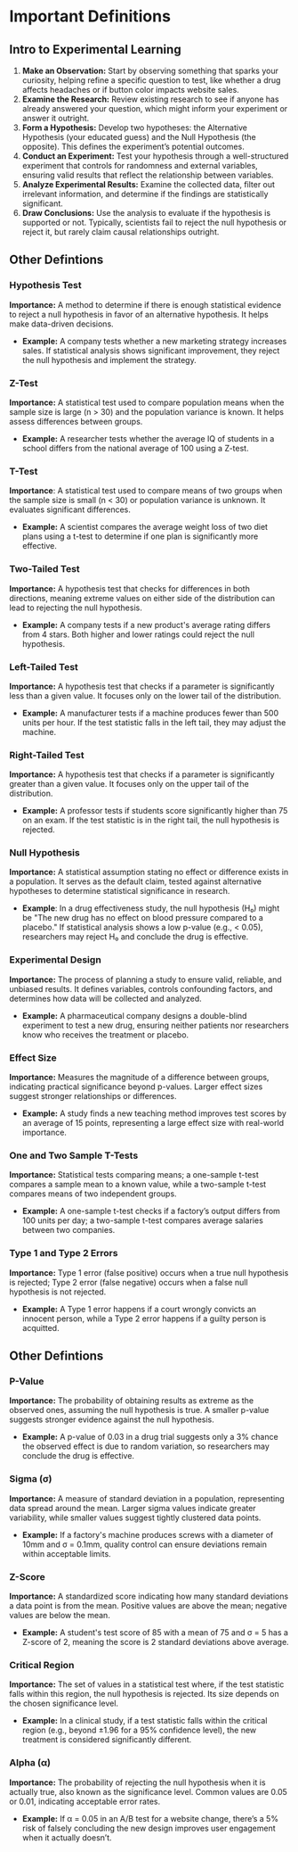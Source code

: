 # Important Definitions

## Intro to Experimental Learning
1. **Make an Observation:** Start by observing something that sparks your curiosity, helping refine a specific question to test, like whether a drug affects headaches or if button color impacts website sales.
2. **Examine the Research:** Review existing research to see if anyone has already answered your question, which might inform your experiment or answer it outright.
3. **Form a Hypothesis:** Develop two hypotheses: the Alternative Hypothesis (your educated guess) and the Null Hypothesis (the opposite). This defines the experiment’s potential outcomes.
4. **Conduct an Experiment:** Test your hypothesis through a well-structured experiment that controls for randomness and external variables, ensuring valid results that reflect the relationship between variables.
5. **Analyze Experimental Results:** Examine the collected data, filter out irrelevant information, and determine if the findings are statistically significant.
6. **Draw Conclusions:** Use the analysis to evaluate if the hypothesis is supported or not. Typically, scientists fail to reject the null hypothesis or reject it, but rarely claim causal relationships outright.

## Other Defintions

### Hypothesis Test
**Importance:** A method to determine if there is enough statistical evidence to reject a null hypothesis in favor of an alternative hypothesis. It helps make data-driven decisions.
- **Example:** A company tests whether a new marketing strategy increases sales. If statistical analysis shows significant improvement, they reject the null hypothesis and implement the strategy.

### Z-Test
**Importance:** A statistical test used to compare population means when the sample size is large (n > 30) and the population variance is known. It helps assess differences between groups.
- **Example:** A researcher tests whether the average IQ of students in a school differs from the national average of 100 using a Z-test.

### T-Test
**Importance**: A statistical test used to compare means of two groups when the sample size is small (n < 30) or population variance is unknown. It evaluates significant differences.
- **Example:** A scientist compares the average weight loss of two diet plans using a t-test to determine if one plan is significantly more effective.

### Two-Tailed Test
**Importance:** A hypothesis test that checks for differences in both directions, meaning extreme values on either side of the distribution can lead to rejecting the null hypothesis.
- **Example:** A company tests if a new product's average rating differs from 4 stars. Both higher and lower ratings could reject the null hypothesis.

### Left-Tailed Test
**Importance:** A hypothesis test that checks if a parameter is significantly less than a given value. It focuses only on the lower tail of the distribution.
- **Example:** A manufacturer tests if a machine produces fewer than 500 units per hour. If the test statistic falls in the left tail, they may adjust the machine.

### Right-Tailed Test
**Importance:** A hypothesis test that checks if a parameter is significantly greater than a given value. It focuses only on the upper tail of the distribution.
- **Example:** A professor tests if students score significantly higher than 75 on an exam. If the test statistic is in the right tail, the null hypothesis is rejected.

### Null Hypothesis
**Importance:** A statistical assumption stating no effect or difference exists in a population. It serves as the default claim, tested against alternative hypotheses to determine statistical significance in research.
- **Example**: In a drug effectiveness study, the null hypothesis (H₀) might be "The new drug has no effect on blood pressure compared to a placebo." If statistical analysis shows a low p-value (e.g., < 0.05), researchers may reject H₀ and conclude the drug is effective.


### Experimental Design
**Importance:** The process of planning a study to ensure valid, reliable, and unbiased results. It defines variables, controls confounding factors, and determines how data will be collected and analyzed.
- **Example:** A pharmaceutical company designs a double-blind experiment to test a new drug, ensuring neither patients nor researchers know who receives the treatment or placebo.

### Effect Size
**Importance:** Measures the magnitude of a difference between groups, indicating practical significance beyond p-values. Larger effect sizes suggest stronger relationships or differences.
- **Example:** A study finds a new teaching method improves test scores by an average of 15 points, representing a large effect size with real-world importance.

### One and Two Sample T-Tests
**Importance:** Statistical tests comparing means; a one-sample t-test compares a sample mean to a known value, while a two-sample t-test compares means of two independent groups.
- **Example:** A one-sample t-test checks if a factory’s output differs from 100 units per day; a two-sample t-test compares average salaries between two companies.

### Type 1 and Type 2 Errors
**Importance:** Type 1 error (false positive) occurs when a true null hypothesis is rejected; Type 2 error (false negative) occurs when a false null hypothesis is not rejected.
- **Example:** A Type 1 error happens if a court wrongly convicts an innocent person, while a Type 2 error happens if a guilty person is acquitted.

## Other Defintions
### P-Value
**Importance:** The probability of obtaining results as extreme as the observed ones, assuming the null hypothesis is true. A smaller p-value suggests stronger evidence against the null hypothesis.
- **Example:** A p-value of 0.03 in a drug trial suggests only a 3% chance the observed effect is due to random variation, so researchers may conclude the drug is effective.

### Sigma (σ)
**Importance:** A measure of standard deviation in a population, representing data spread around the mean. Larger sigma values indicate greater variability, while smaller values suggest tightly clustered data points.
- **Example:** If a factory's machine produces screws with a diameter of 10mm and σ = 0.1mm, quality control can ensure deviations remain within acceptable limits.

### Z-Score
**Importance:** A standardized score indicating how many standard deviations a data point is from the mean. Positive values are above the mean; negative values are below the mean.
- **Example:** A student's test score of 85 with a mean of 75 and σ = 5 has a Z-score of 2, meaning the score is 2 standard deviations above average.

### Critical Region
**Importance:** The set of values in a statistical test where, if the test statistic falls within this region, the null hypothesis is rejected. Its size depends on the chosen significance level.
- **Example:** In a clinical study, if a test statistic falls within the critical region (e.g., beyond ±1.96 for a 95% confidence level), the new treatment is considered significantly different.

### Alpha (α)
**Importance:** The probability of rejecting the null hypothesis when it is actually true, also known as the significance level. Common values are 0.05 or 0.01, indicating acceptable error rates.
- **Example:** If α = 0.05 in an A/B test for a website change, there’s a 5% risk of falsely concluding the new design improves user engagement when it actually doesn’t.

